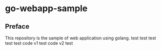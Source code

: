 # go-webapp-sample



## Preface
This repository is the sample of web application using golang.
test
test
test
test
test code v1
test code v2
test
